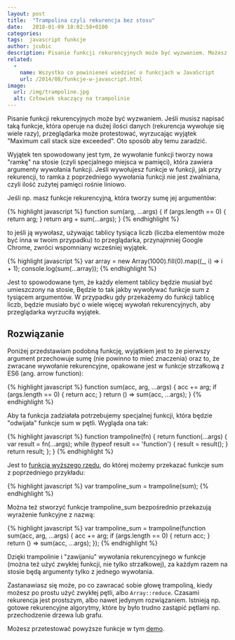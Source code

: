 ```yaml
---
layout: post
title:  "Trampolina czyli rekurencja bez stosu"
date:   2018-01-09 18:02:58+0100
categories:
tags:  javascript funkcje
author: jcubic
description: Pisanie funkcji rekurencyjnych może być wyzwaniem. Możesz się spotkać z wyjątkiem 'Maximum call stack size exceeded' oto sposób na rozwiązanie tego problemu.
related:
  -
    name: Wszystko co powinieneś wiedzieć o funkcjach w JavaScript
    url: /2014/08/funkcje-w-javascript.html
image:
  url: /img/trampoline.jpg
  alt: Człowiek skaczący na trampolinie
---
```


Pisanie funkcji rekurencyjnych może być wyzwaniem. Jeśli musisz napisać taką funkcje, która operuje na dużej ilości danych
(rekurencja wywołuje się wiele razy), przeglądarka może protestować, wyrzucając wyjątek "Maximum call stack size exceeded".
Oto sposób aby temu zaradzić.

<!-- more -->

Wyjątek ten spowodowany jest tym, że wywołanie funkcji tworzy nowa "ramkę" na stosie (czyli specjalnego miejsca w pamięci),
która zawiera argumenty wywołania funkcji. Jeśli wywołujesz funkcje w funkcji, jak przy rekurencji, to ramka z poprzedniego
wywołania funkcji nie jest zwalniana, czyli ilość zużytej pamięci rośnie liniowo.

Jeśli np. masz funkcje rekurencyjną, która tworzy sumę jej argumentów:

{% highlight javascript %}
function sum(arg, ...args) {
    if (args.length == 0) {
        return arg;
    }
    return arg + sum(...args);
}
{% endhighlight %}

to jeśli ją wywołasz, używając tablicy tysiąca liczb (liczba elementów może być inna w twoim przypadku) to przeglądarka,
przynajmniej Google Chrome, zwróci wspomniany wcześniej wyjątek.

{% highlight javascript %}
var array = new Array(1000).fill(0).map((_, i) => i + 1);
console.log(sum(...array));
{% endhighlight %}

Jest to spowodowane tym, że każdy element tablicy będzie musiał być umieszczony na stosie, Będzie to tak jakby wywoływać
funkcje sum z tysiącem argumentów. W przypadku gdy przekażemy do funkcji tablicę liczb, będzie musiało być o wiele więcej
wywołań rekurencyjnych, aby przeglądarka wyrzuciła wyjątek.


## Rozwiązanie

Poniżej przedstawiam podobną funkcję, wyjątkiem jest to że pierwszy argument przechowuje sumę (nie powinno to mieć znaczenia)
oraz to, że zwracane wywołanie rekurencyjne, opakowane jest w funkcje strzałkową z ES6 (ang. arrow function):

{% highlight javascript %}
function sum(acc, arg, ...args) {
  acc += arg;
  if (args.length == 0) {
    return acc;
  }
  return () => sum(acc, ...args);
}
{% endhighlight %}

Aby ta funkcja zadziałała potrzebujemy specjalnej funkcji, która będzie "odwijała" funkcje sum w pętli. Wygląda ona tak:

{% highlight javascript %}
function trampoline(fn) {
  return function(...args) {
    var result = fn(...args);
    while (typeof result == 'function') {
      result = result();
    }
    return result;
  };
}
{% endhighlight %}

Jest to [funkcja wyższego rzędu](/2014/08/funkcje-w-javascript.html), do której możemy przekazać funkcje sum z poprzedniego
przykładu:

{% highlight javascript %}
var trampoline_sum = trampoline(sum);
{% endhighlight %}

Można też stworzyć funkcje trampoline_sum bezpośrednio przekazują wyrażenie funkcyjne z nazwą:

{% highlight javascript %}
var trampoline_sum = trampoline(function sum(acc, arg, ...args) {
  acc += arg;
  if (args.length == 0) {
    return acc;
  }
  return () => sum(acc, ...args);
});
{% endhighlight %}

Dzięki trampolinie i "zawijaniu" wywołania rekurencyjnego w funkcje (można też użyć zwykłej funkcji, nie tylko strzałkowej),
za każdym razem na stosie będą argumenty tylko z jednego wywołania.

Zastanawiasz się może, po co zawracać sobie głowę trampoliną, kiedy możesz po prostu użyć zwykłej pętli, albo `Array::reduce`.
Czasami rekurencja jest prostszym, albo nawet jedynym rozwiązaniem. Istnieją np. gotowe rekurencyjne algorytmy, które by było
trudno zastąpić pętlami np. przechodzenie drzewa lub grafu.

Możesz przetestować powyższe funkcje w tym [demo](https://codepen.io/jcubic/pen/VymROK?editors=0011).
